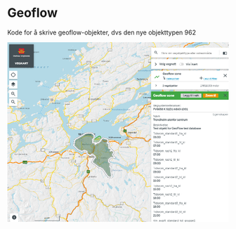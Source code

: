 # Geoflow 

Kode for å skrive geoflow-objekter, dvs den nye objekttypen 962 


![Skjermdump av vegkart-søk etter geoflow-områder](images/geoflow_demo.png)


